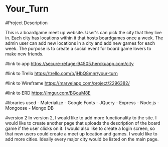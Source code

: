# Your_Turn

#Project Description

This is a boardgame meet up website. User's can pick the city that they live in. Each city has locations within it that hosts boardgames once a week. The admin user can add new locations in a city and add new games for each week. The purpose is to create a social event for board game lovers to make new friends.

#link to app
https://secure-refuge-94505.herokuapp.com/city

#link to Trello
https://trello.com/b/jHbQ8mnr/your-turn

#link to Wireframe
https://marvelapp.com/project/2296382/

#link to ERD
https://imgur.com/BGouM8E

#libraries used
    - Materialize
    - Google Fonts
    - JQuery
    - Express
    - Node.js
    - Mongoose
    - Mongo DB

#version 2
In version 2, I would like to add more functionality to the site. I would like to create another page that uploads the description of the board game if the user clicks on it. I would also like to create a login screen, so that new users could create a meet up location and games. I would like to add more cities. Ideally every major city would be listed on the main page. 
